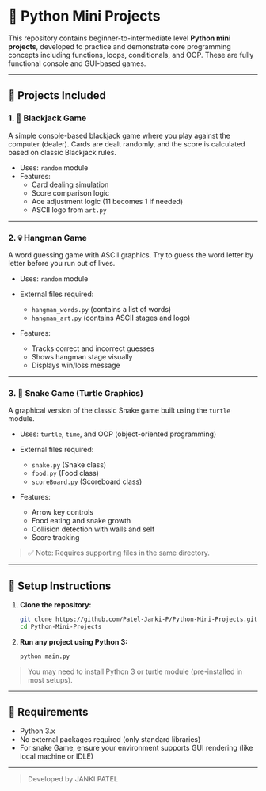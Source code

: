 # 🐍 Python Mini Projects

This repository contains beginner-to-intermediate level **Python mini projects**, developed to practice and demonstrate core programming concepts including functions, loops, conditionals, and OOP. These are fully functional console and GUI-based games.

---

## 📁 Projects Included

### 1. 🎲 Blackjack Game
A simple console-based blackjack game where you play against the computer (dealer). Cards are dealt randomly, and the score is calculated based on classic Blackjack rules.

- Uses: `random` module
- Features:
  - Card dealing simulation
  - Score comparison logic
  - Ace adjustment logic (11 becomes 1 if needed)
  - ASCII logo from `art.py`

---

### 2. 💀 Hangman Game
A word guessing game with ASCII graphics. Try to guess the word letter by letter before you run out of lives.

- Uses: `random` module
- External files required:
  - `hangman_words.py` (contains a list of words)
  - `hangman_art.py` (contains ASCII stages and logo)

- Features:
  - Tracks correct and incorrect guesses
  - Shows hangman stage visually
  - Displays win/loss message

---

### 3. 🐍 Snake Game (Turtle Graphics)
A graphical version of the classic Snake game built using the `turtle` module.

- Uses: `turtle`, `time`, and OOP (object-oriented programming)
- External files required:
  - `snake.py` (Snake class)
  - `food.py` (Food class)
  - `scoreBoard.py` (Scoreboard class)

- Features:
  - Arrow key controls
  - Food eating and snake growth
  - Collision detection with walls and self
  - Score tracking

> ✅ Note: Requires supporting files in the same directory.

---

## 🔧 Setup Instructions

1. **Clone the repository:**
   ```bash
   git clone https://github.com/Patel-Janki-P/Python-Mini-Projects.git
   cd Python-Mini-Projects

2. **Run any project using Python 3:**
   ```bash
   python main.py

> You may need to install Python 3 or turtle module (pre-installed in most setups).

---
## 📌 Requirements
- Python 3.x
- No external packages required (only standard libraries)
- For snake Game, ensure your environment supports GUI rendering (like local machine or IDLE)

---
> Developed by JANKI PATEL

